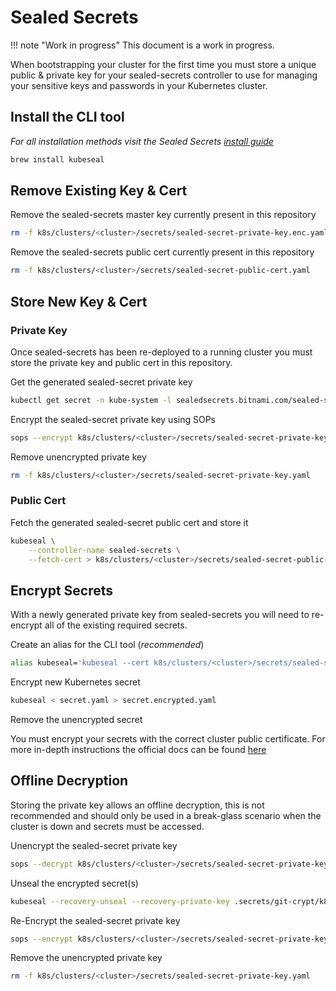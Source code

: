 # Sealed Secrets

!!! note "Work in progress"
    This document is a work in progress.

When bootstrapping your cluster for the first time you must store a unique public & private key for your sealed-secrets controller to use for managing your sensitive keys and passwords in your Kubernetes cluster.

## Install the CLI tool

*For all installation methods visit the Sealed Secrets [install guide](https://github.com/bitnami-labs/sealed-secrets#installation)*

```bash
brew install kubeseal
```

## Remove Existing Key & Cert

Remove the sealed-secrets master key currently present in this repository

```bash
rm -f k8s/clusters/<cluster>/secrets/sealed-secret-private-key.enc.yaml
```

Remove the sealed-secrets public cert currently present in this repository

```bash
rm -f k8s/clusters/<cluster>/secrets/sealed-secret-public-cert.yaml
```

## Store New Key & Cert

### Private Key

Once sealed-secrets has been re-deployed to a running cluster you must store the private key and public cert in this repository.

Get the generated sealed-secret private key

```bash
kubectl get secret -n kube-system -l sealedsecrets.bitnami.com/sealed-secrets-key -o yaml > k8s/clusters/<cluster>/secrets/sealed-secret-private-key.yaml
```

Encrypt the sealed-secret private key using SOPs

```bash
sops --encrypt k8s/clusters/<cluster>/secrets/sealed-secret-private-key.yaml > k8s/clusters/<cluster>/secrets/sealed-secret-private-key.enc.yaml
```

Remove unencrypted private key

```bash
rm -f k8s/clusters/<cluster>/secrets/sealed-secret-private-key.yaml
```

### Public Cert

Fetch the generated sealed-secret public cert and store it

```bash
kubeseal \
    --controller-name sealed-secrets \
    --fetch-cert > k8s/clusters/<cluster>/secrets/sealed-secret-public-cert.yaml
```

## Encrypt Secrets

With a newly generated private key from sealed-secrets you will need to re-encrypt all of the existing required secrets.

Create an alias for the CLI tool (*recommended*)

```bash
alias kubeseal='kubeseal --cert k8s/clusters/<cluster>/secrets/sealed-secret-public-cert.yaml --controller-name sealed-secrets --format yaml'
```

Encrypt new Kubernetes secret

```bash
kubeseal < secret.yaml > secret.encrypted.yaml
```

Remove the unencrypted secret

You must encrypt your secrets with the correct cluster public certificate. For more in-depth instructions the official docs can be found [here](https://github.com/bitnami-labs/sealed-secrets#overview)

## Offline Decryption

Storing the private key allows an offline decryption, this is not recommended and should only be used in a break-glass scenario when the cluster is down and secrets must be accessed.

Unencrypt the sealed-secret private key

```bash
sops --decrypt k8s/clusters/<cluster>/secrets/sealed-secret-private-key.enc.yaml > k8s/clusters/<cluster>/secrets/sealed-secret-private-key.yaml
```

Unseal the encrypted secret(s)

```bash
kubeseal --recovery-unseal --recovery-private-key .secrets/git-crypt/k8s-secret-sealed-secret-private-key.yaml < <path-to-file>/secret.encrypted.yaml
```

Re-Encrypt the sealed-secret private key

```bash
sops --encrypt k8s/clusters/<cluster>/secrets/sealed-secret-private-key.yaml > k8s/clusters/<cluster>/secrets/sealed-secret-private-key.enc.yaml
```

Remove the unencrypted private key

```bash
rm -f k8s/clusters/<cluster>/secrets/sealed-secret-private-key.yaml
```
